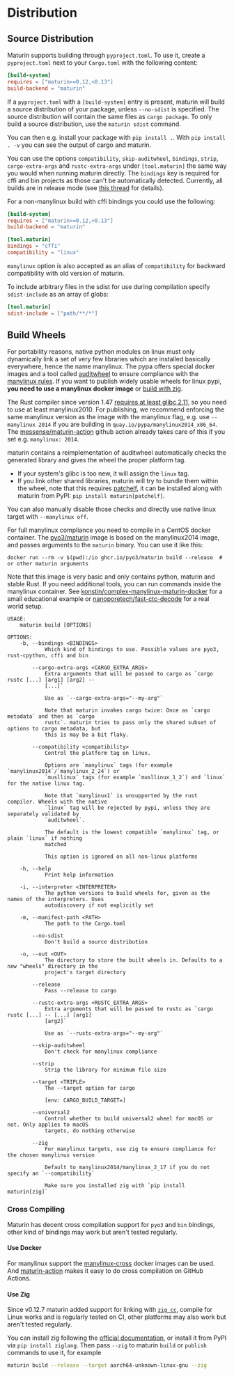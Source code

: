 # Distribution

## Source Distribution

Maturin supports building through `pyproject.toml`. To use it, create a `pyproject.toml` next to your `Cargo.toml` with the following content:

```toml
[build-system]
requires = ["maturin>=0.12,<0.13"]
build-backend = "maturin"
```

If a `pyproject.toml` with a `[build-system]` entry is present, maturin will build a source distribution of your package, unless `--no-sdist` is specified.
The source distribution will contain the same files as `cargo package`. To only build a source distribution, use the `maturin sdist` command.

You can then e.g. install your package with `pip install .`. With `pip install . -v` you can see the output of cargo and maturin.

You can use the options `compatibility`, `skip-auditwheel`, `bindings`, `strip`, `cargo-extra-args` and `rustc-extra-args` under `[tool.maturin]` the same way you would when running maturin directly.
The `bindings` key is required for cffi and bin projects as those can't be automatically detected. Currently, all builds are in release mode (see [this thread](https://discuss.python.org/t/pep-517-debug-vs-release-builds/1924) for details).

For a non-manylinux build with cffi bindings you could use the following:

```toml
[build-system]
requires = ["maturin>=0.12,<0.13"]
build-backend = "maturin"

[tool.maturin]
bindings = "cffi"
compatibility = "linux"
```

`manylinux` option is also accepted as an alias of `compatibility` for backward compatibility with old version of maturin.

To include arbitrary files in the sdist for use during compilation specify `sdist-include` as an array of globs:

```toml
[tool.maturin]
sdist-include = ["path/**/*"]
```

## Build Wheels

For portability reasons, native python modules on linux must only dynamically link a set of very few libraries which are installed basically everywhere, hence the name manylinux.
The pypa offers special docker images and a tool called [auditwheel](https://github.com/pypa/auditwheel/) to ensure compliance with the [manylinux rules](https://peps.python.org/pep-0599/#the-manylinux2014-policy).
If you want to publish widely usable wheels for linux pypi, **you need to use a manylinux docker image** or [build with zig](#use-zig).

The Rust compiler since version 1.47 [requires at least glibc 2.11](https://github.com/rust-lang/rust/blob/master/RELEASES.md#version-1470-2020-10-08), so you need to use at least manylinux2010.
For publishing, we recommend enforcing the same manylinux version as the image with the manylinux flag, e.g. use `--manylinux 2014` if you are building in `quay.io/pypa/manylinux2014_x86_64`.
The [messense/maturin-action](https://github.com/messense/maturin-action) github action already takes care of this if you set e.g. `manylinux: 2014`.

maturin contains a reimplementation of auditwheel automatically checks the generated library and gives the wheel the proper platform tag.

* If your system's glibc is too new, it will assign the `linux` tag.
* If you link other shared libraries, maturin will try to bundle them within the wheel, note that this requires [patchelf](https://github.com/NixOS/patchelf), 
  it can be installed along with maturin from PyPI: `pip install maturin[patchelf]`.

You can also manually disable those checks and directly use native linux target with `--manylinux off`.

For full manylinux compliance you need to compile in a CentOS docker container. The [pyo3/maturin](https://ghcr.io/pyo3/maturin) image is based on the manylinux2014 image,
and passes arguments to the `maturin` binary. You can use it like this:

```
docker run --rm -v $(pwd):/io ghcr.io/pyo3/maturin build --release  # or other maturin arguments
```

Note that this image is very basic and only contains python, maturin and stable Rust. If you need additional tools, you can run commands inside the manylinux container.
See [konstin/complex-manylinux-maturin-docker](https://github.com/konstin/complex-manylinux-maturin-docker) for a small educational example 
or [nanoporetech/fast-ctc-decode](https://github.com/nanoporetech/fast-ctc-decode/blob/b226ea0f2b2f4f474eff47349703d57d2ea4801b/.github/workflows/publish.yml) for a real world setup.


```
USAGE:
    maturin build [OPTIONS]

OPTIONS:
    -b, --bindings <BINDINGS>
            Which kind of bindings to use. Possible values are pyo3, rust-cpython, cffi and bin

        --cargo-extra-args <CARGO_EXTRA_ARGS>
            Extra arguments that will be passed to cargo as `cargo rustc [...] [arg1] [arg2] --
            [...]`

            Use as `--cargo-extra-args="--my-arg"`

            Note that maturin invokes cargo twice: Once as `cargo metadata` and then as `cargo
            rustc`. maturin tries to pass only the shared subset of options to cargo metadata, but
            this is may be a bit flaky.

        --compatibility <compatibility>
            Control the platform tag on linux.

            Options are `manylinux` tags (for example `manylinux2014`/`manylinux_2_24`) or
            `musllinux` tags (for example `musllinux_1_2`) and `linux` for the native linux tag.

            Note that `manylinux1` is unsupported by the rust compiler. Wheels with the native
            `linux` tag will be rejected by pypi, unless they are separately validated by
            `auditwheel`.

            The default is the lowest compatible `manylinux` tag, or plain `linux` if nothing
            matched

            This option is ignored on all non-linux platforms

    -h, --help
            Print help information

    -i, --interpreter <INTERPRETER>
            The python versions to build wheels for, given as the names of the interpreters. Uses
            autodiscovery if not explicitly set

    -m, --manifest-path <PATH>
            The path to the Cargo.toml

        --no-sdist
            Don't build a source distribution

    -o, --out <OUT>
            The directory to store the built wheels in. Defaults to a new "wheels" directory in the
            project's target directory

        --release
            Pass --release to cargo

        --rustc-extra-args <RUSTC_EXTRA_ARGS>
            Extra arguments that will be passed to rustc as `cargo rustc [...] -- [...] [arg1]
            [arg2]`

            Use as `--rustc-extra-args="--my-arg"`

        --skip-auditwheel
            Don't check for manylinux compliance

        --strip
            Strip the library for minimum file size

        --target <TRIPLE>
            The --target option for cargo

            [env: CARGO_BUILD_TARGET=]

        --universal2
            Control whether to build universal2 wheel for macOS or not. Only applies to macOS
            targets, do nothing otherwise

        --zig
            For manylinux targets, use zig to ensure compliance for the chosen manylinux version

            Default to manylinux2014/manylinux_2_17 if you do not specify an `--compatibility`

            Make sure you installed zig with `pip install maturin[zig]`
```

### Cross Compiling

Maturin has decent cross compilation support for `pyo3` and `bin` bindings,
other kind of bindings may work but aren't tested regularly.

#### Use Docker

For manylinux support the [manylinux-cross](https://github.com/messense/manylinux-cross) docker images can be used.
And [maturin-action](https://github.com/messense/maturin-action) makes it easy to do cross compilation on GitHub Actions.

#### Use Zig

Since v0.12.7 maturin added support for linking with [`zig cc`](https://andrewkelley.me/post/zig-cc-powerful-drop-in-replacement-gcc-clang.html),
compile for  Linux works and is regularly tested on CI, other platforms may also work but aren't tested regularly.

You can install zig following the [official documentation](https://ziglang.org/download), or install it from PyPI via `pip install ziglang`.
Then pass `--zig` to maturin `build` or `publish` commands to use it, for example

```bash
maturin build --release --target aarch64-unknown-linux-gnu --zig
```
